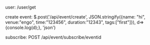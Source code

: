 user:
/user/get

create event:
$.post('/api/event/create', JSON.stringify({name: "hi", venue:"engo", time:"123456", duration:"12343", tags:["first"]}), d=>{console.log(d);}, 'json')

subscribe:
POST /api/event/subscribe/eventid